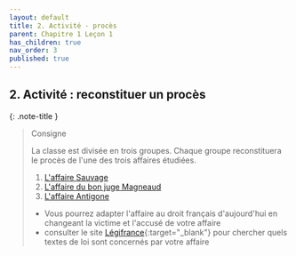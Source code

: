 ```yaml
---
layout: default
title: 2. Activité - procès
parent: Chapitre 1 Leçon 1
has_children: true
nav_order: 3
published: true
---
```

## 2. Activité : reconstituer un procès

{: .note-title }
> Consigne
>
> La classe est divisée en trois groupes. Chaque groupe reconstituera le procès de l'une des trois affaires étudiées.
>1. [L'affaire Sauvage](../Leçon%201/L1-1-sauvage.html)
>2. [L'affaire du bon juge Magneaud](../Leçon%201/L1-1-magnaud.html)
>3. [L'affaire Antigone](../Leçon%201/L1-1-antigone.html)
>
> - Vous pourrez adapter l'affaire au droit français d'aujourd'hui en changeant la victime et l'accusé de votre affaire
> - consulter le site [Légifrance](https://www.legifrance.gouv.fr/){:target="_blank"} pour chercher quels textes de loi sont concernés par votre affaire
